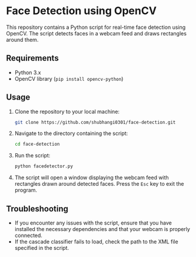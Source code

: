 # Face Detection using OpenCV

This repository contains a Python script for real-time face detection using OpenCV. The script detects faces in a webcam feed and draws rectangles around them.

## Requirements

- Python 3.x
- OpenCV library (`pip install opencv-python`)
  
## Usage

1. Clone the repository to your local machine:

   ```bash
   git clone https://github.com/shubhangi0301/face-detection.git
   ```


3. Navigate to the directory containing the script:

   ```bash
   cd face-detection
   ```

5. Run the script:

   ```bash
   python facedetector.py
   ```

7. The script will open a window displaying the webcam feed with rectangles drawn around detected faces. Press the `Esc` key to exit the program.

## Troubleshooting

- If you encounter any issues with the script, ensure that you have installed the necessary dependencies and that your webcam is properly connected.
- If the cascade classifier fails to load, check the path to the XML file specified in the script.
